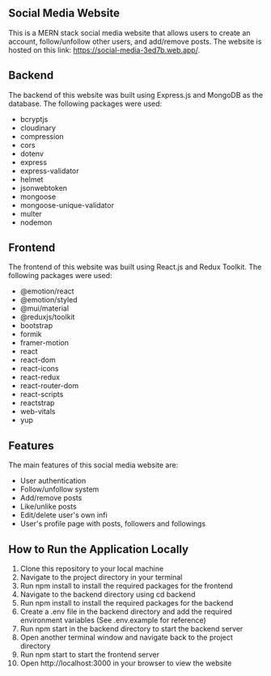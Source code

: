 ## Social Media Website

This is a MERN stack social media website that allows users to create an account, follow/unfollow other users, and add/remove posts. The website is hosted on this link: https://social-media-3ed7b.web.app/.

## Backend

The backend of this website was built using Express.js and MongoDB as the database. The following packages were used:

- bcryptjs
- cloudinary
- compression
- cors
- dotenv
- express
- express-validator
- helmet
- jsonwebtoken
- mongoose
- mongoose-unique-validator
- multer
- nodemon

## Frontend

The frontend of this website was built using React.js and Redux Toolkit. The following packages were used:

- @emotion/react
- @emotion/styled
- @mui/material
- @reduxjs/toolkit
- bootstrap
- formik
- framer-motion
- react
- react-dom
- react-icons
- react-redux
- react-router-dom
- react-scripts
- reactstrap
- web-vitals
- yup

## Features

The main features of this social media website are:

- User authentication
- Follow/unfollow system
- Add/remove posts
- Like/unlike posts
- Edit/delete user's own infi
- User's profile page with posts, followers and followings

## How to Run the Application Locally
1. Clone this repository to your local machine
2. Navigate to the project directory in your terminal
3. Run npm install to install the required packages for the frontend
4. Navigate to the backend directory using cd backend
5. Run npm install to install the required packages for the backend
6. Create a .env file in the backend directory and add the required environment variables (See .env.example for reference)
7. Run npm start in the backend directory to start the backend server
8. Open another terminal window and navigate back to the project directory
9. Run npm start to start the frontend server
10. Open http://localhost:3000 in your browser to view the website
